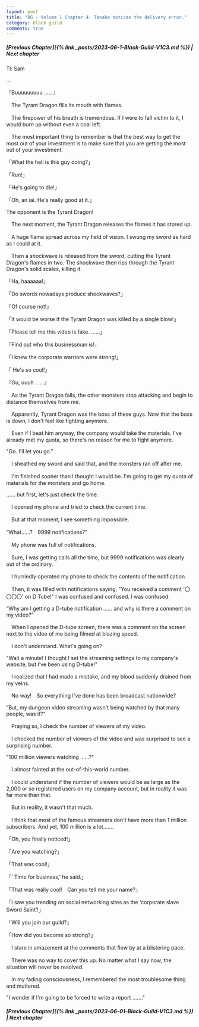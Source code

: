 ```yaml
---
layout: post
title: "BG - Volume 1 Chapter 4: Tanaka notices the delivery error."
category: black guild
comments: true
---
```


##### [Previous Chapter]({% link _posts/2023-06-1-Black-Guild-V1C3.md %}) \| Next chapter


Tl: Sam

…

『Buuuuuuuuu ......』


　The Tyrant Dragon fills its mouth with flames.

　The firepower of his breath is tremendous. If I were to fall victim to it, I would burn up without even a coal left.

　The most important thing to remember is that the best way to get the most out of your investment is to make sure that you are getting the most out of your investment.


「What the hell is this guy doing?」

「Run!」

「He's going to die!」

「Oh, an iai. He's really good at it.」

The opponent is the Tyrant Dragon!


　The next moment, the Tyrant Dragon releases the flames it has stored up.

　A huge flame spread across my field of vision. I swung my sword as hard as I could at it.


　Then a shockwave is released from the sword, cutting the Tyrant Dragon's flames in two. The shockwave then rips through the Tyrant Dragon's solid scales, killing it.


「Ha, haaaaaa!」

「Do swords nowadays produce shockwaves?」

「Of course not!」

「It would be worse if the Tyrant Dragon was killed by a single blow!」

「Please tell me this video is fake. ......」

「Find out who this businessman is!」

「I knew the corporate warriors were strong!」

「 He's so cool!」


『Gu, uuuh ......』


　As the Tyrant Dragon falls, the other monsters stop attacking and begin to distance themselves from me.

　Apparently, Tyrant Dragon was the boss of these guys. Now that the boss is down, I don't feel like fighting anymore.

　Even if I beat him anyway, the company would take the materials. I've already met my quota, so there's no reason for me to fight anymore.


"Go. I'll let you go."


　I sheathed my sword and said that, and the monsters ran off after me.

　I'm finished sooner than I thought I would be. I'm going to get my quota of materials for the monsters and go home.


...... but first, let's just check the time.


　I opened my phone and tried to check the current time.

　But at that moment, I see something impossible.


“What......?　9999 notifications?"


　My phone was full of notifications.

　Sure, I was getting calls all the time, but 9999 notifications was clearly out of the ordinary.


　I hurriedly operated my phone to check the contents of the notification.

　Then, it was filled with notifications saying, "You received a comment '〇〇〇〇' on D Tube!" I was confused and confused. I was confused.


“Why am I getting a D-tube notification ...... and why is there a comment on my video?”


　When I opened the D-tube screen, there was a comment on the screen next to the video of me being filmed at blazing speed.

　I don't understand. What's going on?


"Wait a minute! I thought I set the streaming settings to my company's website, but I’ve been using D-tube!"


　I realized that I had made a mistake, and my blood suddenly drained from my veins.

　No way!　So everything I've done has been broadcast nationwide?


“But, my dungeon video streaming wasn't being watched by that many people, was it?”


　Praying so, I check the number of viewers of my video.

　I checked the number of viewers of the video and was surprised to see a surprising number.


"100 million viewers watching ......?"


　I almost fainted at the out-of-this-world number.

　I could understand if the number of viewers would be as large as the 2,000 or so registered users on my company account, but in reality it was far more than that.

　But in reality, it wasn't that much.

　I think that most of the famous streamers don't have more than 1 million subscribers. And yet, 100 million is a lot.......


「Oh, you finally noticed!」

「Are you watching?」

「That was cool!」

「’ Time for business,' he said.」

「That was really cool!　Can you tell me your name?」

「I saw you trending on social networking sites as the ‘corporate slave Sword Saint’!」

「Will you join our guild?」

「How did you become so strong?」


　I stare in amazement at the comments that flow by at a blistering pace.

　There was no way to cover this up. No matter what I say now, the situation will never be resolved.


　In my fading consciousness, I remembered the most troublesome thing and muttered.


"I wonder if I'm going to be forced to write a report ......."



##### [Previous Chapter]({% link _posts/2023-06-01-Black-Guild-V1C3.md %}) \| Next chapter
